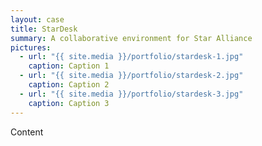 ```yaml
---
layout: case
title: StarDesk
summary: A collaborative environment for Star Alliance
pictures:
  - url: "{{ site.media }}/portfolio/stardesk-1.jpg"
    caption: Caption 1
  - url: "{{ site.media }}/portfolio/stardesk-2.jpg"
    caption: Caption 2
  - url: "{{ site.media }}/portfolio/stardesk-3.jpg"
    caption: Caption 3
---
```


Content